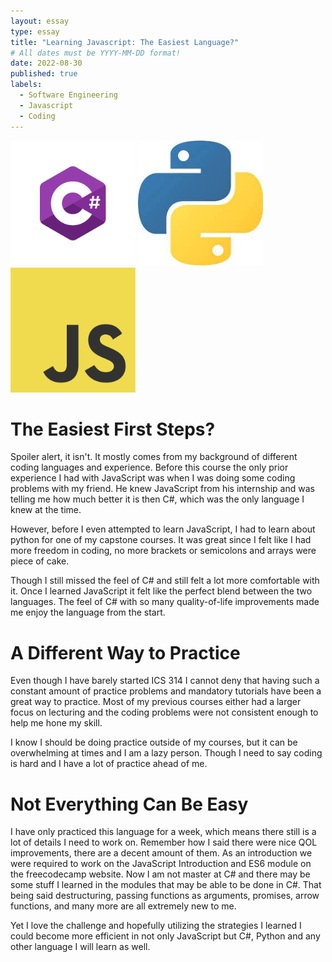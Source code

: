 ```yaml
---
layout: essay
type: essay
title: "Learning Javascript: The Easiest Language?"
# All dates must be YYYY-MM-DD format!
date: 2022-08-30
published: true
labels:
  - Software Engineering
  - Javascript
  - Coding
---
```

<div class="text-center p-4">
  <img width="200px" 
       src="../img/Csharp_Logo.png" 
       class="img-thumbnail" >
  <img width="200px" 
       src="../img/python_logo.jpg" 
       class="img-thumbnail" >
  <img width="200px" 
       src="../img/javascript_logo.png" 
       class="img-thumbnail" >
</div>
     
# The Easiest First Steps?

Spoiler alert, it isn't. It mostly comes from my background of different coding languages and experience. Before this course the only prior experience I had with JavaScript was when I was doing some coding problems with my friend. He knew JavaScript from his internship and was telling me how much better it is then C#, which was the only language I knew at the time. 

However, before I even attempted to learn JavaScript, I had to learn about python for one of my capstone courses. It was great since I felt like I had more freedom in coding, no more brackets or semicolons and arrays were piece of cake. 

Though I still missed the feel of C# and still felt a lot more comfortable with it. Once I learned JavaScript it felt like the perfect blend between the two languages. The feel of C# with so many quality-of-life improvements made me enjoy the language from the start.

# A Different Way to Practice

Even though I have barely started ICS 314 I cannot deny that having such a constant amount of practice problems and mandatory tutorials have been a great way to practice. Most of my previous courses either had a larger focus on lecturing and the coding problems were not consistent enough to help me hone my skill. 

I know I should be doing practice outside of my courses, but it can be overwhelming at times and I am a lazy person. Though I need to say coding is hard and I have a lot of practice ahead of me.

# Not Everything Can Be Easy

I have only practiced this language for a week, which means there still is a lot of details I need to work on. Remember how I said there were nice QOL improvements, there are a decent amount of them. As an introduction we were required to work on the JavaScript Introduction and ES6 module on the freecodecamp website. 
Now I am not master at C# and there may be some stuff I learned in the modules that may be able to be done in C#. That being said destructuring, passing functions as arguments, promises, arrow functions, and many more are all extremely new to me. 

Yet I love the challenge and hopefully utilizing the strategies I learned I could become more efficient in not only JavaScript but C#, Python and any other language I will learn as well.
